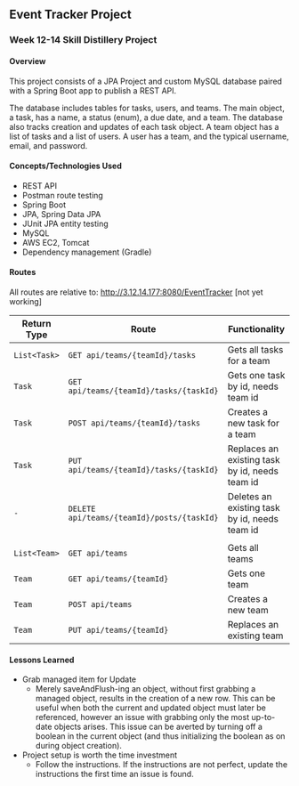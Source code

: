 ## Event Tracker Project

### Week 12-14 Skill Distillery Project

#### Overview

This project consists of a JPA Project and custom MySQL database paired with a Spring Boot app to publish a REST API.

The database includes tables for tasks, users, and teams.  The main object, a task, has a name, a status (enum), a due date, and a team.  The database also tracks creation and updates of each task object.  A team object has a list of tasks and a list of users.  A user has a team, and the typical username, email, and password.

#### Concepts/Technologies Used

- REST API
- Postman route testing
- Spring Boot
- JPA, Spring Data JPA
- JUnit JPA entity testing
- MySQL
- AWS EC2, Tomcat
- Dependency management (Gradle)

#### Routes

All routes are relative to:
http://3.12.14.177:8080/EventTracker
[not yet working]

| Return Type | Route                 | Functionality                  |
|-------------|-----------------------|--------------------------------|
| `List<Task>`  |`GET api/teams/{teamId}/tasks`            | Gets all tasks for a team                     |
| `Task`        |`GET api/teams/{teamId}/tasks/{taskId}`   | Gets one task by id, needs team id            |
| `Task`        |`POST api/teams/{teamId}/tasks`           | Creates a new task for a team                 |
| `Task`        |`PUT api/teams/{teamId}/tasks/{taskId}`   | Replaces an existing task by id, needs team id|
| `-`           |`DELETE api/teams/{teamId}/posts/{taskId}`| Deletes an existing task by id, needs team id |
||||
| `List<Team>`  |`GET api/teams`                           | Gets all teams                                |
| `Team`        |`GET api/teams/{teamId}`                  | Gets one team                                 |
| `Team`        |`POST api/teams`                          | Creates a new team                            |
| `Team`        |`PUT api/teams/{teamId}`                  | Replaces an existing team                     |

#### Lessons Learned

- Grab managed item for Update
  - Merely saveAndFlush-ing an object, without first grabbing a managed object, results in the creation of a new row.  This can be useful when both the current and updated object must later be referenced, however an issue with grabbing only the most up-to-date objects arises.  This issue can be averted by turning off a boolean in the current object (and thus initializing the boolean as on during object creation).
- Project setup is worth the time investment
  - Follow the instructions.  If the instructions are not perfect, update the instructions the first time an issue is found.
